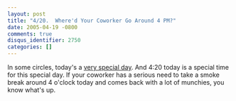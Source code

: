 ```yaml
---
layout: post
title: "4/20.  Where'd Your Coworker Go Around 4 PM?"
date: 2005-04-19 -0800
comments: true
disqus_identifier: 2750
categories: []
---
```

In some circles, today's a [very special
day](http://www.snopes.com/language/stories/420.htm). And 4:20 today is
a special time for this special day. If your coworker has a serious need
to take a smoke break around 4 o'clock today and comes back with a lot
of munchies, you know what's up.

